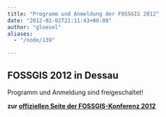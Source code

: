 ```yaml
---
title: "Programm und Anmeldung der FOSSGIS 2012"
date: "2012-02-02T21:11:43+00:00"
author: "gloesel"
aliases:
  - "/node/139"

---
```


<div class="views-field-title">
	<h2>
		<span class="field-content">FOSSGIS 2012 in Dessau</span></h2>
	<p>Programm und Anmeldung sind freigeschaltet!</p>
</div>
<div class="views-field-body">
	<div class="field-content">
		<p><strong>zur <a href="https://fossgis-konferenz.de/2012/">offiziellen Seite der FOSSGIS-Konferenz 2012</a> </strong></p>
	</div>
</div>
